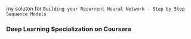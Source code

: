 my soluton for `Building your Recurrent Neural Network - Step by Step  Sequence Models`<br>  
### Deep Learning Specialization on Coursera
